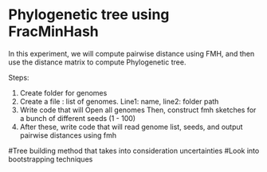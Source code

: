 # Phylogenetic tree using FracMinHash

In this experiment, we will compute pairwise distance using FMH, and then use the distance matrix to compute Phylogenetic tree.

Steps:

1. Create folder for genomes
1. Create a file : list of genomes. Line1: name, line2: folder path
1. Write code that will
      Open all genomes
      Then, construct fmh sketches for a bunch of different seeds (1 - 100)
1. After these, write code that will read genome list, seeds, and output pairwise distances using fmh


#Tree building method that takes into consideration uncertainties
#Look into bootstrapping techniques
